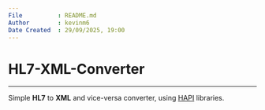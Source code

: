 ```yaml
---
File          : README.md
Author        : kevinm6
Date Created  : 29/09/2025, 19:00
---
```


# HL7-XML-Converter

---

Simple **HL7** to **XML** and vice-versa converter, using [HAPI](https://hapifhir.github.io/hapi-hl7v2/) libraries.
